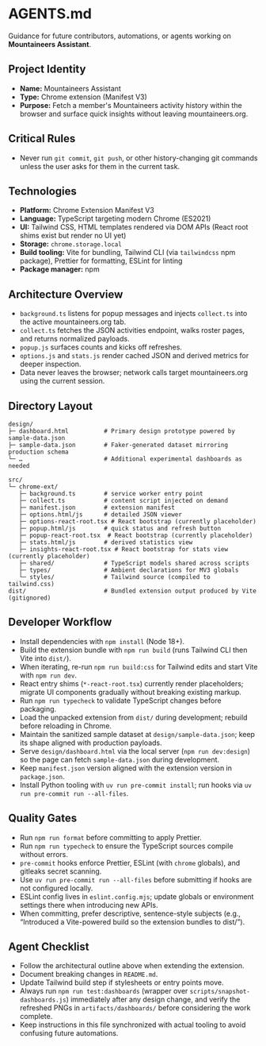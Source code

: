 # AGENTS.md

Guidance for future contributors, automations, or agents working on **Mountaineers Assistant**.

## Project Identity

- **Name:** Mountaineers Assistant
- **Type:** Chrome extension (Manifest V3)
- **Purpose:** Fetch a member's Mountaineers activity history within the browser and surface quick insights without leaving mountaineers.org.

## Critical Rules

- Never run `git commit`, `git push`, or other history-changing git commands unless the user asks for them in the current task.

## Technologies

- **Platform:** Chrome Extension Manifest V3
- **Language:** TypeScript targeting modern Chrome (ES2021)
- **UI:** Tailwind CSS, HTML templates rendered via DOM APIs (React root shims exist but render no UI yet)
- **Storage:** `chrome.storage.local`
- **Build tooling:** Vite for bundling, Tailwind CLI (via `tailwindcss` npm package), Prettier for formatting, ESLint for linting
- **Package manager:** npm

## Architecture Overview

- `background.ts` listens for popup messages and injects `collect.ts` into the active mountaineers.org tab.
- `collect.ts` fetches the JSON activities endpoint, walks roster pages, and returns normalized payloads.
- `popup.js` surfaces counts and kicks off refreshes.
- `options.js` and `stats.js` render cached JSON and derived metrics for deeper inspection.
- Data never leaves the browser; network calls target mountaineers.org using the current session.

## Directory Layout

```
design/
├─ dashboard.html          # Primary design prototype powered by sample-data.json
├─ sample-data.json        # Faker-generated dataset mirroring production schema
└─ …                       # Additional experimental dashboards as needed

src/
└─ chrome-ext/
   ├─ background.ts        # service worker entry point
   ├─ collect.ts           # content script injected on demand
   ├─ manifest.json        # extension manifest
   ├─ options.html/js      # detailed JSON viewer
   ├─ options-react-root.tsx # React bootstrap (currently placeholder)
   ├─ popup.html/js        # quick status and refresh button
   ├─ popup-react-root.tsx  # React bootstrap (currently placeholder)
   ├─ stats.html/js        # derived statistics view
   ├─ insights-react-root.tsx # React bootstrap for stats view (currently placeholder)
   ├─ shared/              # TypeScript models shared across scripts
   ├─ types/               # Ambient declarations for MV3 globals
   └─ styles/              # Tailwind source (compiled to tailwind.css)
dist/                      # Bundled extension output produced by Vite (gitignored)
```

## Developer Workflow

- Install dependencies with `npm install` (Node 18+).
- Build the extension bundle with `npm run build` (runs Tailwind CLI then Vite into `dist/`).
- When iterating, re-run `npm run build:css` for Tailwind edits and start Vite with `npm run dev`.
- React entry shims (`*-react-root.tsx`) currently render placeholders; migrate UI components gradually without breaking existing markup.
- Run `npm run typecheck` to validate TypeScript changes before packaging.
- Load the unpacked extension from `dist/` during development; rebuild before reloading in Chrome.
- Maintain the sanitized sample dataset at `design/sample-data.json`; keep its shape aligned with production payloads.
- Serve `design/dashboard.html` via the local server (`npm run dev:design`) so the page can fetch `sample-data.json` during development.
- Keep `manifest.json` version aligned with the extension version in `package.json`.
- Install Python tooling with `uv run pre-commit install`; run hooks via `uv run pre-commit run --all-files`.

## Quality Gates

- Run `npm run format` before committing to apply Prettier.
- Run `npm run typecheck` to ensure the TypeScript sources compile without errors.
- `pre-commit` hooks enforce Prettier, ESLint (with `chrome` globals), and gitleaks secret scanning.
- Use `uv run pre-commit run --all-files` before submitting if hooks are not configured locally.
- ESLint config lives in `eslint.config.mjs`; update globals or environment settings there when introducing new APIs.
- When committing, prefer descriptive, sentence-style subjects (e.g., “Introduced a Vite-powered build so the extension bundles to dist/”).

## Agent Checklist

- Follow the architectural outline above when extending the extension.
- Document breaking changes in `README.md`.
- Update Tailwind build step if stylesheets or entry points move.
- Always run `npm run test:dashboards` (wrapper over `scripts/snapshot-dashboards.js`) immediately after any design change, and verify the refreshed PNGs in `artifacts/dashboards/` before considering the work complete.
- Keep instructions in this file synchronized with actual tooling to avoid confusing future automations.
